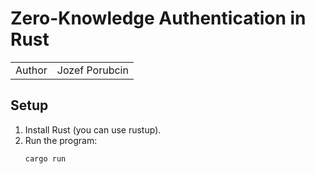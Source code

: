 # Zero-Knowledge Authentication in Rust
|||
-|-
Author | Jozef Porubcin

## Setup
1. Install Rust (you can use rustup).
1. Run the program:
    ```
    cargo run
    ```
